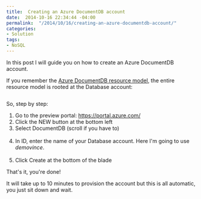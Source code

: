 ```yaml
---
title:  Creating an Azure DocumentDB account
date:  2014-10-16 22:34:44 -04:00
permalink:  "/2014/10/16/creating-an-azure-documentdb-account/"
categories:
- Solution
tags:
- NoSQL
---
```

<p>In this post I will guide you on how to create an Azure DocumentDB account.
</p><p>If you remember the <a href="http://vincentlauzon.com/2014/09/18/digest-documentdb-resource-model-and-concepts/">Azure DocumentDB resource model</a>, the entire resource model is rooted at the Database account:
</p><p><img src="http://vincentlauzon.files.wordpress.com/2014/10/101714_0244_creatingana1.png" alt="" />
	</p><p>So, step by step:
</p><ol><li>Go to the preview portal:  <a href="https://portal.azure.com/">https://portal.azure.com/</a>
		</li><li>Click the NEW button at the bottom left
</li><li>Select DocumentDB (scroll if you have to)<br /><img src="http://vincentlauzon.files.wordpress.com/2014/10/101714_0244_creatingana2.png" alt="" />
		</li><li>In ID, enter the name of your Database account.  Here I'm going to use <em>demovince</em>.<br /><img src="http://vincentlauzon.files.wordpress.com/2014/10/101714_0244_creatingana3.png" alt="" />
		</li><li>Click Create at the bottom of the blade
</li></ol><p>That's it, you're done!
</p><p>It will take up to 10 minutes to provision the account but this is all automatic, you just sit down and wait.
</p>